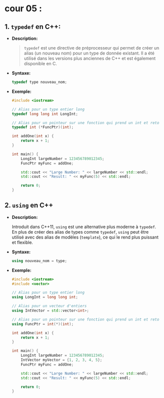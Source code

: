 # cour 05 :

## 1. **`typedef` en C++:**

-   **Description:**

    > `typedef` est une directive de préprocesseur qui permet de créer un alias (un nouveau nom) pour un type de donnée existant. Il a été utilisé dans les versions plus anciennes de C++ et est également disponible en C.

-   **Syntaxe:**

    ```cpp
    typedef type nouveau_nom;
    ```

-   **Exemple:**

    ```cpp
    #include <iostream>

    // Alias pour un type entier long
    typedef long long int LongInt;

    // Alias pour un pointeur sur une fonction qui prend un int et retourne un int
    typedef int (*FuncPtr)(int);

    int addOne(int x) {
        return x + 1;
    }

    int main() {
        LongInt largeNumber = 123456789012345;
        FuncPtr myFunc = addOne;

        std::cout << "Large Number: " << largeNumber << std::endl;
        std::cout << "Result: " << myFunc(5) << std::endl;

        return 0;
    }
    ```

## 2. `using` en C++

-   **Description:**

    Introduit dans C++11, `using` est une alternative plus moderne à `typedef`. En plus de créer des alias de types comme `typedef`, `using` peut être utilisé avec des alias de modèles (`template`), ce qui le rend plus puissant et flexible.

-   **Syntaxe:**

    ```cpp
    using nouveau_nom = type;
    ```

-   **Exemple:**

    ```cpp
    #include <iostream>
    #include <vector>

    // Alias pour un type entier long
    using LongInt = long long int;

    // Alias pour un vecteur d'entiers
    using IntVector = std::vector<int>;

    // Alias pour un pointeur sur une fonction qui prend un int et retourne un int
    using FuncPtr = int(*)(int);

    int addOne(int x) {
        return x + 1;
    }

    int main() {
        LongInt largeNumber = 123456789012345;
        IntVector myVector = {1, 2, 3, 4, 5};
        FuncPtr myFunc = addOne;

        std::cout << "Large Number: " << largeNumber << std::endl;
        std::cout << "Result: " << myFunc(5) << std::endl;

        return 0;
    }
    ```
